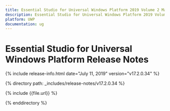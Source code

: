```yaml
---
title: Essential Studio for Universal Windows Platform 2019 Volume 2 Main release Release Notes  
description: Essential Studio for Universal Windows Platform 2019 Volume 2 Main release Release Notes  
platform: UWP
documentation: ug
---
```


# Essential Studio for Universal Windows Platform  Release Notes  

{% include release-info.html date="July 11, 2019"  version="v17.2.0.34" %} 


{% directory path: _includes/release-notes/v17.2.0.34 %}

{% include {{file.url}} %}

{% enddirectory %}